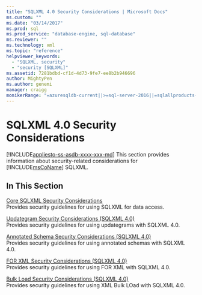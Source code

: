 ```yaml
---
title: "SQLXML 4.0 Security Considerations | Microsoft Docs"
ms.custom: ""
ms.date: "03/14/2017"
ms.prod: sql
ms.prod_service: "database-engine, sql-database"
ms.reviewer: ""
ms.technology: xml
ms.topic: "reference"
helpviewer_keywords: 
  - "SQLXML, security"
  - "security [SQLXML]"
ms.assetid: 7281bdbd-cf1d-4d73-9fe7-ee8b2b946696
author: MightyPen
ms.author: genemi
manager: craigg
monikerRange: "=azuresqldb-current||>=sql-server-2016||=sqlallproducts-allversions||>=sql-server-linux-2017||=azuresqldb-mi-current"
---
```

# SQLXML 4.0 Security Considerations
[!INCLUDE[appliesto-ss-asdb-xxxx-xxx-md](../../../includes/appliesto-ss-asdb-xxxx-xxx-md.md)]
  This section provides information about security-related considerations for [!INCLUDE[msCoName](../../../includes/msconame-md.md)] SQLXML.  
  
## In This Section  
 [Core SQLXML Security Considerations](../../../relational-databases/sqlxml-annotated-xsd-schemas-xpath-queries/security/core-sqlxml-security-considerations.md)  
 Provides security guidelines for using SQLXML for data access.  
  
 [Updategram Security Considerations &#40;SQLXML 4.0&#41;](../../../relational-databases/sqlxml-annotated-xsd-schemas-xpath-queries/security/updategram-security-considerations-sqlxml-4-0.md)  
 Provides security guidelines for using updategrams with SQLXML 4.0.  
  
 [Annotated Schema Security Considerations &#40;SQLXML 4.0&#41;](../../../relational-databases/sqlxml-annotated-xsd-schemas-xpath-queries/security/annotated-schema-security-considerations-sqlxml-4-0.md)  
 Provides security guidelines for using annotated schemas with SQLXML 4.0.  
  
 [FOR XML Security Considerations &#40;SQLXML 4.0&#41;](../../../relational-databases/sqlxml-annotated-xsd-schemas-xpath-queries/security/for-xml-security-considerations-sqlxml-4-0.md)  
 Provides security guidelines for using FOR XML with SQLXML 4.0.  
  
 [Bulk Load Security Considerations &#40;SQLXML 4.0&#41;](../../../relational-databases/sqlxml-annotated-xsd-schemas-xpath-queries/security/bulk-load-security-considerations-sqlxml-4-0.md)  
 Provides security guidelines for using XML Bulk LOad with SQLXML 4.0.  
  
  
